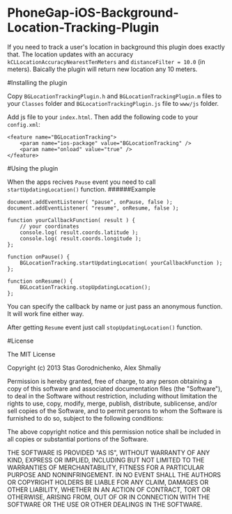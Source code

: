 PhoneGap-iOS-Background-Location-Tracking-Plugin
================================================

If you need to track a user's location in background this plugin does exactly that. The location updates with an accuracy <code>kCLLocationAccuracyNearestTenMeters</code> and <code>distanceFilter = 10.0</code> (in meters). Baically the plugin will return new location any 10 meters. 

#Installing the plugin

Copy <code>BGLocationTrackingPlugin.h</code> and <code>BGLocationTrackingPlugin.m</code> files to your <code>Classes</code> folder and <code>BGLocationTrackingPlugin.js</code> file to <code>www/js</code> folder.

Add js file to your <code>index.html</code>. Then add the following code to your <code>config.xml</code>:

	<feature name="BGLocationTracking">
		<param name="ios-package" value="BGLocationTracking" />
		<param name="onload" value="true" />
	</feature>

#Using the plugin

When the apps recives <code>Pause</code> event you need to call <code>startUpdatingLocation()</code> function. 
######Example
	
	document.addEventListener( "pause", onPause, false );
    document.addEventListener( "resume", onResume, false );

    function yourCallbackFunction( result ) {
    	// your coordinates
		console.log( result.coords.latitude );
		console.log( result.coords.longitude );
	};

	function onPause() {
		BGLocationTracking.startUpdatingLocation( yourCallbackFunction );	
	};

	function onResume() {
        BGLocationTracking.stopUpdatingLocation();
    };

	

You can specify the callback by name or just pass an anonymous function. It will work fine either way.

After getting <code>Resume</code> event just call <code>stopUpdatingLocation()</code> function.

#License

The MIT License

Copyright (c) 2013 Stas Gorodnichenko, Alex Shmaliy

Permission is hereby granted, free of charge, to any person obtaining a copy of this software and associated documentation files (the "Software"), to deal in the Software without restriction, including without limitation the rights to use, copy, modify, merge, publish, distribute, sublicense, and/or sell copies of the Software, and to permit persons to whom the Software is furnished to do so, subject to the following conditions:

The above copyright notice and this permission notice shall be included in all copies or substantial portions of the Software.

THE SOFTWARE IS PROVIDED "AS IS", WITHOUT WARRANTY OF ANY KIND, EXPRESS OR IMPLIED, INCLUDING BUT NOT LIMITED TO THE WARRANTIES OF MERCHANTABILITY, FITNESS FOR A PARTICULAR PURPOSE AND NONINFRINGEMENT. IN NO EVENT SHALL THE AUTHORS OR COPYRIGHT HOLDERS BE LIABLE FOR ANY CLAIM, DAMAGES OR OTHER LIABILITY, WHETHER IN AN ACTION OF CONTRACT, TORT OR OTHERWISE, ARISING FROM, OUT OF OR IN CONNECTION WITH THE SOFTWARE OR THE USE OR OTHER DEALINGS IN THE SOFTWARE.